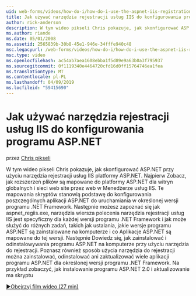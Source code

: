 ```yaml
---
uid: web-forms/videos/how-do-i/how-do-i-use-the-aspnet-iis-registration-tool-to-configure-aspnet
title: Jak używać narzędzia rejestracji usług IIS do konfigurowania programu ASP.NET | Dokumentacja firmy Microsoft
author: rick-anderson
description: W tym wideo pikseli Chris pokazuje, jak skonfigurować ASP.NET przy użyciu narzędzia rejestracji usług IIS platformy ASP.NET. Najpierw Zobacz, jak rozszerzeń plików są mapowane do ASP.NET...
ms.author: riande
ms.date: 05/01/2008
ms.assetid: 2565839b-30b8-45e1-946e-34fffe940c48
msc.legacyurl: /web-forms/videos/how-do-i/how-do-i-use-the-aspnet-iis-registration-tool-to-configure-aspnet
msc.type: video
ms.openlocfilehash: ac54ab7aea1608ebba1f5d89e9a63b0a3f795937
ms.sourcegitcommit: 0f1119340e4464720cfd16d0ff15764746ea1fea
ms.translationtype: MT
ms.contentlocale: pl-PL
ms.lasthandoff: 04/09/2019
ms.locfileid: "59415690"
---
```

# <a name="how-do-i-use-the-aspnet-iis-registration-tool-to-configure-aspnet"></a>Jak używać narzędzia rejestracji usług IIS do konfigurowania programu ASP.NET

przez [Chris pikseli](https://twitter.com/chrispels)

W tym wideo pikseli Chris pokazuje, jak skonfigurować ASP.NET przy użyciu narzędzia rejestracji usług IIS platformy ASP.NET. Najpierw Zobacz, jak rozszerzeń plików są mapowane do platformy ASP.NET dla witryn globalnych i sieci web site przez web w Menedżerze usług IIS. Te mapowania skryptów stanowią podstawę do konfigurowania poszczególnych aplikacji ASP.NET do uruchamiania w określonej wersji programu .NET Framework. Następnie możesz zapoznać się jak aspnet\_regiis.exe, narzędzia wiersza polecenia narzędzia rejestracji usług IIS jest specyficzny dla każdej wersji programu .NET Framework i jak może służyć do różnych zadań, takich jak ustalania, jakie wersje programu ASP.NET są zainstalowane na komputerze i co Aplikacje ASP.NET są mapowane do tej wersji. Następnie Dowiedz się, jak zainstalować i odinstalowywania programu ASP.NET na komputerze przy użyciu narzędzia do rejestracji. Poznasz również sposób użycia narzędzia do rejestracji można zainstalować, odinstalować ani zaktualizować wiele aplikacji programu ASP.NET dla określonej wersji programu .NET Framework. Na przykład zobaczyć, jak instalowanie programu ASP.NET 2.0 i aktualizowanie ma skryptu

[&#9654;Obejrzyj film wideo (27 min)](https://channel9.msdn.com/Blogs/ASP-NET-Site-Videos/how-do-i-use-the-aspnet-iis-registration-tool-to-configure-aspnet)
